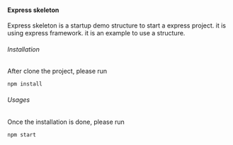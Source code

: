 #### Express skeleton
Express skeleton is a startup demo structure to start a express project. it is using express framework. it is an example to use 
a structure.

###### Installation
After clone the project, please run 
```
npm install
```

###### Usages
Once the installation is done, please run
```
npm start
```